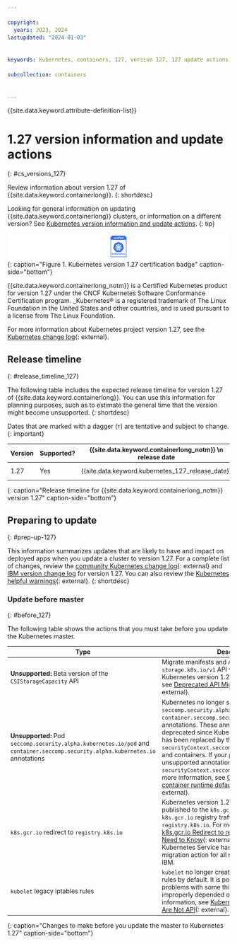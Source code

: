 ```yaml
---

copyright: 
  years: 2023, 2024
lastupdated: "2024-01-03"


keywords: kubernetes, containers, 127, version 127, 127 update actions

subcollection: containers


---
```


{{site.data.keyword.attribute-definition-list}}



# 1.27 version information and update actions
{: #cs_versions_127}

Review information about version 1.27 of {{site.data.keyword.containerlong}}.
{: shortdesc}

Looking for general information on updating {{site.data.keyword.containerlong}} clusters, or information on a different version? See [Kubernetes version information and update actions](/docs/containers?topic=containers-cs_versions).
{: tip}



![This badge indicates Kubernetes version 1.27 certification for {{site.data.keyword.containerlong_notm}}](images/certified-kubernetes-color.svg){: caption="Figure 1. Kubernetes version 1.27 certification badge" caption-side="bottom"} 

{{site.data.keyword.containerlong_notm}} is a Certified Kubernetes product for version 1.27 under the CNCF Kubernetes Software Conformance Certification program. _Kubernetes® is a registered trademark of The Linux Foundation in the United States and other countries, and is used pursuant to a license from The Linux Foundation.



For more information about Kubernetes project version 1.27, see the [Kubernetes change log](https://kubernetes.io/releases/notes/.){: external}.

## Release timeline 
{: #release_timeline_127}

The following table includes the expected release timeline for version 1.27 of {{site.data.keyword.containerlong}}. You can use this information for planning purposes, such as to estimate the general time that the version might become unsupported. 
{: shortdesc}

Dates that are marked with a dagger (`†`) are tentative and subject to change.
{: important}

| Version | Supported? | {{site.data.keyword.containerlong_notm}} \n release date | {{site.data.keyword.containerlong_notm}} \n unsupported date |
|------|------|----------|----------|
| 1.27 | Yes | {{site.data.keyword.kubernetes_127_release_date}} | {{site.data.keyword.kubernetes_127_unsupported_date}}`†` |
{: caption="Release timeline for {{site.data.keyword.containerlong_notm}} version 1.27" caption-side="bottom"}

## Preparing to update
{: #prep-up-127}

This information summarizes updates that are likely to have and impact on deployed apps when you update a cluster to version 1.27. For a complete list of changes, review the [community Kubernetes change log](https://github.com/kubernetes/kubernetes/blob/master/CHANGELOG/CHANGELOG-1.27.md){: external} and [IBM version change log](/docs/containers?topic=containers-changelog_127) for version 1.27. You can also review the [Kubernetes helpful warnings](https://kubernetes.io/blog/2020/09/03/warnings/){: external}.
{: shortdesc}


### Update before master
{: #before_127}

The following table shows the actions that you must take before you update the Kubernetes master.



| Type | Description |
| --- | --- |
| **Unsupported:** Beta version of the `CSIStorageCapacity` API | Migrate manifests and API clients to use the `storage.k8s.io/v1` API version, available since Kubernetes version 1.24. For more information, see [Deprecated API Migration Guide - v1.27](https://kubernetes.io/docs/reference/using-api/deprecation-guide/#v1-27){: external}. | 
| **Unsupported:** Pod `seccomp.security.alpha.kubernetes.io/pod` and `container.seccomp.security.alpha.kubernetes.io` annotations | Kubernetes no longer supports the pod `seccomp.security.alpha.kubernetes.io/pod` and `container.seccomp.security.alpha.kubernetes.io` annotations. These annotations have been deprecated since Kubernetes version 1.19 and has been replaced by the `securityContext.seccompProfile` field for pods and containers. If your pods rely on these unsupported annotations, update them to use the `securityContext.seccompProfile` field instead. For more information, see [Create Pod that uses the container runtime default `seccomp` profile](https://kubernetes.io/docs/tutorials/security/seccomp/#create-pod-that-uses-the-container-runtime-default-seccomp-profile){: external}. |
| `k8s.gcr.io` redirect to `registry.k8s.io` | Kubernetes version 1.27 release artifacts are not published to the `k8s.gcr.io` registry. Furthermore, `k8s.gcr.io` registry traffic will be redirected to `registry.k8s.io`. For more information, see [k8s.gcr.io Redirect to registry.k8s.io - What You Need to Know](https://kubernetes.io/blog/2023/03/10/image-registry-redirect/){: external}. Note that IBM Cloud Kubernetes Service has already handled this migration action for all resources provided by IBM. |
| `kubelet` legacy iptables rules | `kubelet` no longer creates certain legacy iptables rules by default. It is possible that this will cause problems with some third-party components that improperly depended on those rules. For more information, see [Kubernetes’s IPTables Chains Are Not API](https://kubernetes.io/blog/2022/09/07/iptables-chains-not-api/){: external}. |
{: caption="Changes to make before you update the master to Kubernetes 1.27" caption-side="bottom"}






